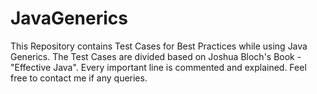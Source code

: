 # JavaGenerics
This Repository contains Test Cases for Best Practices while using Java Generics. The Test Cases are divided based on Joshua Bloch's Book - "Effective Java". Every important line is commented and explained. Feel free to contact me if any queries.

